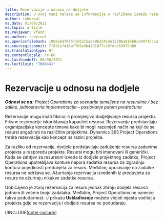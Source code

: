 ```yaml
---
title: Rezervacije u odnosu na dodjele
description: U ovoj temi nalaze se informacije o razlikama između rezervacija i dodjela resursa.
author: ruhercul
ms.date: 01/08/2021
ms.topic: article
ms.reviewer: kfend
ms.author: ruhercul
ms.openlocfilehash: 1906ebd76f5fc66215aa5963242de13206a81668cb4973cccaf5b153514672d5
ms.sourcegitcommit: 7f8d1e7a16af769adb43d1877c28fdce53975db8
ms.translationtype: HT
ms.contentlocale: hr-HR
ms.lasthandoff: 08/06/2021
ms.locfileid: "7008441"
---
```

# <a name="bookings-vs-assignments"></a>Rezervacije u odnosu na dodjele

_**Odnosi se na:** Project Operations za scenarije temeljene na resursima / bez zaliha, jednostavna implementacija – poslovanje putem predračuna_

Rezervacije mogu imati fiksno ili promjenjivo dodjeljivanje resursa projektu. Fiksne rezervacije iskorištavaju kapacitet resursa. Rezervacije predstavljaju organizacijske koncepte timova kako bi mogli razumjeti način na koji će se resursi angažirati na različitim projektima. Dynamics 365 Project Operations tretira rezervacije kao koncept na razini projekta. 

Za razliku od rezervacija, dodjele predstavljaju zaduženje resursa zadacima projekta u rasporedu projekta. Resursi mogu biti imenovani ili generički.  Kada se zahtjev za resursom izvede iz dodjele projektnog zadatka, Project Operations upotrebljava konture napora zadatka resursa za izgradnju kontura pojedinosti preduvjeta za resurs. Međutim, upućivanje na zadatke resursa ne održava se. Ažuriranja rezervacija izvedenih iz preduvjeta za resurs ne ažuriraju nikakve zadatke resursa.

Uobičajeno je zbroj rezervacija za resurs jednak zbroju dodjela resursa jednom ili većem broju zadataka. Međutim, Project Operations ne nameće takvu podudarnost. U prikazu **Usklađivanje** možete vidjeti mjesta voditelja projekta gdje se rezervacija i dodjele resursa ne podudaraju.




[!INCLUDE[footer-include](../includes/footer-banner.md)]
